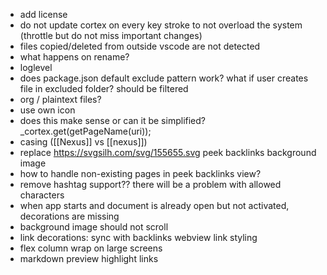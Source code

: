 - add license
- do not update cortex on every key stroke to not overload the system (throttle but do not miss important changes)
- files copied/deleted from outside vscode are not detected
- what happens on rename?
- loglevel
- does package.json default exclude pattern work? what if user creates file in excluded folder? should be filtered
- org / plaintext files?
- use own icon
- does this make sense or can it be simplified? _cortex.get(getPageName(uri));
- casing ([[Nexus]] vs [[nexus]])
- replace https://svgsilh.com/svg/155655.svg peek backlinks background image
- how to handle non-existing pages in peek backlinks view?
- remove hashtag support?? there will be a problem with allowed characters
- when app starts and document is already open but not activated, decorations are missing
- background image should not scroll
- link decorations: sync with backlinks webview link styling
- flex column wrap on large screens
- markdown preview highlight links